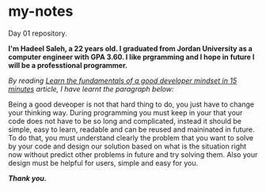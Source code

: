 # my-notes
Day 01 repository.

**I'm Hadeel Saleh, a 22 years old. I graduated from Jordan University as a computer engineer with GPA 3.60. I like prgramming and I hope in future I will be a professtional programmer.**

*By reading [Learn the fundamentals of a good developer mindset in 15 minutes](https://www.freecodecamp.org/news/learn-the-fundamentals-of-a-good-developer-mindset-in-15-minutes-81321ab8a682/) article, I have learnt the paragraph below:*

Being a good deveoper is not that hard thing to do, you just have to change your thinking way. During programming you must keep in your that your code does not have to be so long and complicated, instead it should be simple, easy to learn, readable and can be reused and maininated in future. To do that, you must understand clearly the problem that you want to solve by your code and design our solution based on what is the situation right now without predict other problems in future and try solving them. Also your design must be helpful for users, simple and easy for you.  

***Thank you.***
